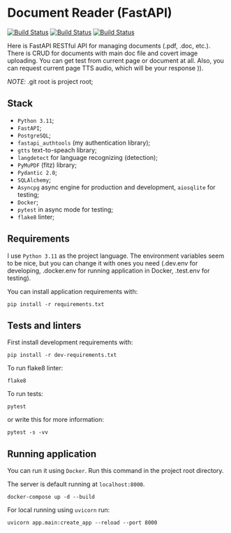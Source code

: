 # Document Reader (FastAPI)

[![Build Status](https://github.com/michael7nightingale/Document-TTS-Reader-FastAPI/actions/workflows/fastapi-app.yml/badge.svg)](https://github.com/michael7nightingale/Document-TTS-Reader-FastAPI/actions/workflows/fastapi-app.yml/)
[![Build Status](https://github.com/michael7nightingale/Document-TTS-Reader-FastAPI/actions/workflows/codeql.yml/badge.svg)](https://github.com/michael7nightingale/Document-TTS-Reader-FastAPI/actions/workflows/codeql.yml/)
[![Build Status](https://github.com/michael7nightingale/Document-TTS-Reader-FastAPI/actions/workflows/docker-image.yml/badge.svg)](https://github.com/michael7nightingale/Document-TTS-Reader-FastAPI/actions/workflows/docker-image.yml/)

Here is FastAPI RESTful  API for managing documents (.pdf, .doc, etc.). There is CRUD for documents with main doc file and covert image uploading.
You can get test from current page or document at all. Also, you can request current page TTS audio, which will be your response )).  

*NOTE*: .git root is project root;

## Stack
- `Python 3.11`;
- `FastAPI`;
- `PostgreSQL`;
- `fastapi_authtools` (my authentication library);
- `gtts` text-to-speach library;
- `langdetect` for language recognizing (detection);
- `PyMuPDF` (fitz) library;
- `Pydantic 2.0`;
- `SQLAlchemy`;
- `Asyncpg` async engine for production and development, `aiosqlite` for testing;
- `Docker`;
- `pytest` in async mode for testing;
- `flake8` linter;

## Requirements
I use `Python 3.11` as the project language.
The environment variables seem to be nice, but you can change it with ones you need
(.dev.env for developing, .docker.env for running application in Docker, .test.env for testing).  

You can install application requirements with:
```commandline
pip install -r requirements.txt
```

## Tests and linters
First install development requirements with:
```commandline
pip install -r dev-requirements.txt
```

To run flake8 linter:
```commandline
flake8
```

To run tests:
```commandline
pytest
```

or write this for more information:
```commandline
pytest -s -vv
```


## Running application
You can run it using `Docker`. Run this command in the project root directory.

The server is default running at `localhost:8000`.

```commandline
docker-compose up -d --build
```

For local running using `uvicorn` run:
```commandline
uvicorn app.main:create_app --reload --port 8000
```

